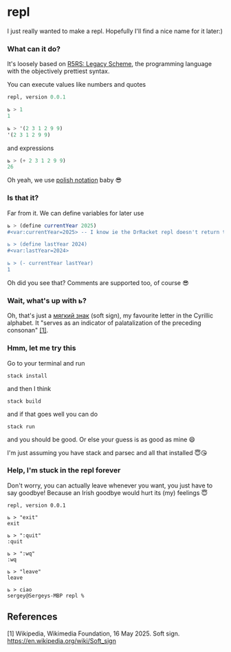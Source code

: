 # repl

I just really wanted to make a repl. Hopefully I'll find a nice name for it later:)

### What can it do?

It's loosely based on [R5RS: Legacy Scheme](https://docs.racket-lang.org/r5rs/index.html), the programming language with the objectively prettiest syntax.

You can execute values like numbers and quotes

```scheme
repl, version 0.0.1

ь > 1
1

ь > '(2 3 1 2 9 9)
'(2 3 1 2 9 9)
```

and expressions

```scheme
ь > (+ 2 3 1 2 9 9)
26
```

Oh yeah, we use [polish notation](https://dl.acm.org/doi/pdf/10.5555/1074100.1074698) baby 😎

### Is that it?

Far from it. We can define variables for later use

```scheme
ь > (define currentYear 2025)
#<var:currentYear=2025> -- I know ie the DrRacket repl doesn't return this but god forbid a boy has fun with it

ь > (define lastYear 2024)
#<var:lastYear=2024>

ь > (- currentYear lastYear)
1
```

Oh did you see that? Comments are supported too, of course 😎


### Wait, what's up with ь?

Oh, that's just a [мягкий знак](https://ru.wikipedia.org/wiki/%D0%AC) (soft sign), my favourite letter in the Cyrillic alphabet. It "serves as an indicator of palatalization of the preceding consonan" [[1]](#1).


### Hmm, let me try this

Go to your terminal and run

```
stack install
```

and then I think

```
stack build
```

and if that goes well you can do

```
stack run
```

and you should be good. Or else your guess is as good as mine 😄

I'm just assuming you have stack and parsec and all that installed 😇😘

### Help, I'm stuck in the repl forever

Don't worry, you can actually leave whenever you want, you just have to say goodbye! Because an Irish goodbye would hurt its (my) feelings 😇

```
repl, version 0.0.1

ь > "exit"
exit

ь > ":quit"
:quit

ь > ":wq"
:wq

ь > "leave"
leave

ь > ciao
sergey@Sergeys-MBP repl %
```

## References
<a id="1">[1]</a> 
Wikipedia, Wikimedia Foundation, 16 May 2025.
Soft sign.
https://en.wikipedia.org/wiki/Soft_sign